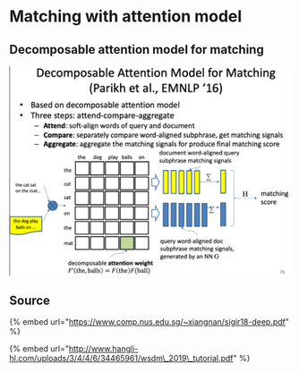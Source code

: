 # Matching with attention model

## Decomposable attention model for matching

![](../../../../../../../.gitbook/assets/lark20190528155824.png)



## Source

{% embed url="https://www.comp.nus.edu.sg/~xiangnan/sigir18-deep.pdf" %}

{% embed url="http://www.hangli-hl.com/uploads/3/4/4/6/34465961/wsdm\_2019\_tutorial.pdf" %}

